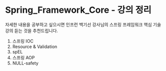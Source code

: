 #  Spring_Framework_Core - 강의 정리 

자세한 내용을 공부하고 싶으시면 
인프런 백기선 강사님의 스프링 프레임워크 핵심 기술 강의 듣는 것을 추천드립니다.


1. 스프링 IOC
2. Resource & Validation
3. spEL
4. 스프링 AOP
5. NULL-safety
